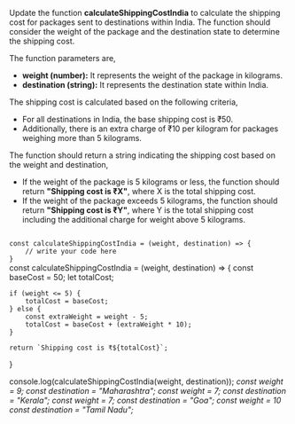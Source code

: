 Update the function **calculateShippingCostIndia** to calculate the shipping cost for packages sent to destinations within India. The function should consider the weight of the package and the destination state to determine the shipping cost.

The function parameters are,

- **weight (number):** It represents the weight of the package in kilograms. 
- **destination (string):** It represents the destination state within India.

The shipping cost is calculated based on the following criteria,

- For all destinations in India, the base shipping cost is ₹50.
- Additionally, there is an extra charge of ₹10 per kilogram for packages weighing more than 5 kilograms.

The function should return a string indicating the shipping cost based on the weight and destination,

- If the weight of the package is 5 kilograms or less, the function should return **"Shipping cost is ₹X"**, where X is the total shipping cost.
- If the weight of the package exceeds 5 kilograms, the function should return **"Shipping cost is ₹Y"**, where Y is the total shipping cost including the additional charge for weight above 5 kilograms.

<codeblock language="javascript" type="exercise" testMode="multipleInput">
<code>
const calculateShippingCostIndia = (weight, destination) => {
    // write your code here
}
</code>

<solution>
const calculateShippingCostIndia = (weight, destination) => {
   const baseCost = 50;
   let totalCost;

    if (weight <= 5) {
        totalCost = baseCost;
    } else {
        const extraWeight = weight - 5;
        totalCost = baseCost + (extraWeight * 10);
    }

    return `Shipping cost is ₹${totalCost}`;
}

</solution>
<testcases>
<caller>
console.log(calculateShippingCostIndia(weight, destination));
</caller>
<testcase>
<i>
const weight = 9;
const destination = "Maharashtra";
</i>
</testcase>
<testcase>
<i>
const weight = 7;
const destination = "Kerala";
</i>
</testcase>
<testcase>
<i>
const weight = 7;
const destination = "Goa";
</i>
</testcase>
<testcase>
<i>
const weight = 10
const destination = "Tamil Nadu";
</i>
</testcase>
</testcases>
</codeblock>
